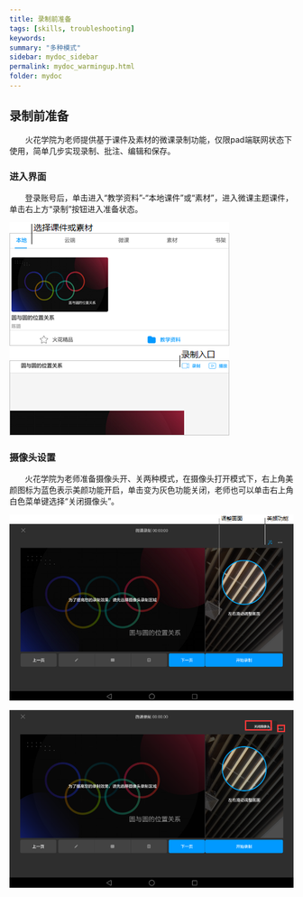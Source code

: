 ```yaml
---
title: 录制前准备
tags: [skills, troubleshooting]
keywords:
summary: "多种模式"
sidebar: mydoc_sidebar
permalink: mydoc_warmingup.html
folder: mydoc
---
```


## 录制前准备

&ensp;&ensp;&ensp;&ensp;火花学院为老师提供基于课件及素材的微课录制功能，仅限pad端联网状态下使用，简单几步实现录制、批注、编辑和保存。
### 进入界面
&#160; &#160; &#160; &#160;登录账号后，单击进入“教学资料”-“本地课件”或“素材”，进入微课主题课件，单击右上方“录制”按钮进入准备状态。

![avatar](images/0004进入界面1.png)

### 摄像头设置

&#160; &#160; &#160; &#160;火花学院为老师准备摄像头开、关两种模式，在摄像头打开模式下，右上角美颜图标为蓝色表示美颜功能开启，单击变为灰色功能关闭，老师也可以单击右上角白色菜单键选择“关闭摄像头”。

![avatar](images/0004摄像头设置1.png)

![avatar](images/0004摄像头设置2.png)


